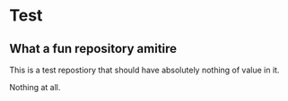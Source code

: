 # Test

## What a fun repository amitire

This is a test repostiory that should have absolutely nothing of value in it.

Nothing at all.